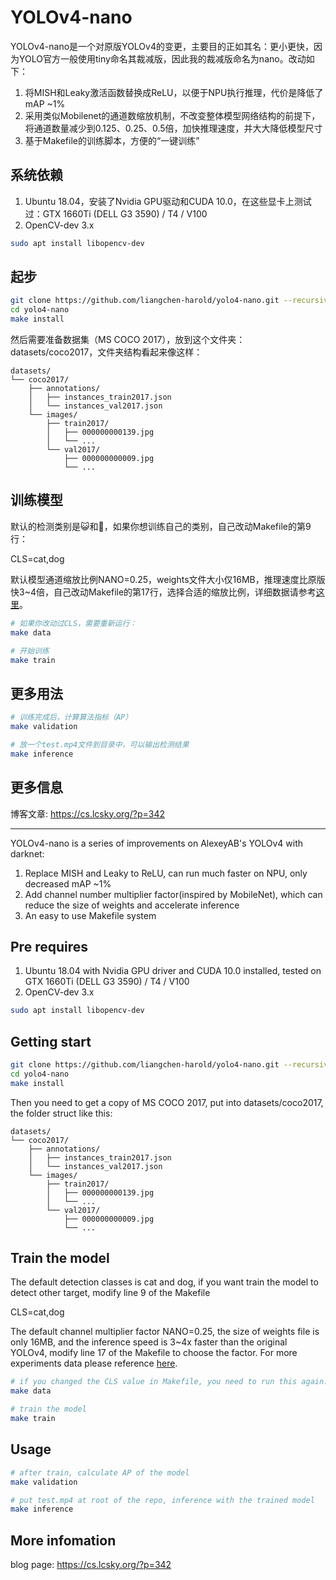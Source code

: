 # YOLOv4-nano

YOLOv4-nano是一个对原版YOLOv4的变更，主要目的正如其名：更小更快，因为YOLO官方一般使用tiny命名其裁减版，因此我的裁减版命名为nano。改动如下：
1. 将MISH和Leaky激活函数替换成ReLU，以便于NPU执行推理，代价是降低了mAP ~1%
2. 采用类似Mobilenet的通道数缩放机制，不改变整体模型网络结构的前提下，将通道数量减少到0.125、0.25、0.5倍，加快推理速度，并大大降低模型尺寸
3. 基于Makefile的训练脚本，方便的“一键训练”

## 系统依赖
1. Ubuntu 18.04，安装了Nvidia GPU驱动和CUDA 10.0，在这些显卡上测试过：GTX 1660Ti (DELL G3 3590) / T4 / V100
2. OpenCV-dev 3.x
``` sh
sudo apt install libopencv-dev
```

## 起步
``` sh
git clone https://github.com/liangchen-harold/yolo4-nano.git --recursive
cd yolo4-nano
make install
```
然后需要准备数据集（MS COCO 2017），放到这个文件夹：datasets/coco2017，文件夹结构看起来像这样：

```
datasets/
└── coco2017/
    ├── annotations/
    │   ├── instances_train2017.json
    │   └── instances_val2017.json
    └── images/
        ├── train2017/
        │   ├── 000000000139.jpg
        │   └── ...
        └── val2017/
            ├── 000000000009.jpg
            └── ...
```

## 训练模型
默认的检测类别是😺和🐶，如果你想训练自己的类别，自己改动Makefile的第9行：

CLS=cat,dog

默认模型通道缩放比例NANO=0.25，weights文件大小仅16MB，推理速度比原版快3~4倍，自己改动Makefile的第17行，选择合适的缩放比例，详细数据请参考[这里](https://cs.lcsky.org/?p=342)。

``` sh
# 如果你改动过CLS，需要重新运行：
make data

# 开始训练
make train
```
## 更多用法
``` sh
# 训练完成后，计算算法指标（AP）
make validation

# 放一个test.mp4文件到目录中，可以输出检测结果
make inference
```

## 更多信息
博客文章: https://cs.lcsky.org/?p=342

---

YOLOv4-nano is a series of improvements on AlexeyAB's YOLOv4 with darknet:
1. Replace MISH and Leaky to ReLU, can run much faster on NPU, only decreased mAP ~1%
2. Add channel number multiplier factor(inspired by MobileNet), which can reduce the size of weights and accelerate inference
3. An easy to use Makefile system

## Pre requires
1. Ubuntu 18.04 with Nvidia GPU driver and CUDA 10.0 installed, tested on GTX 1660Ti (DELL G3 3590) / T4 / V100
2. OpenCV-dev 3.x
``` sh
sudo apt install libopencv-dev
```

## Getting start
``` sh
git clone https://github.com/liangchen-harold/yolo4-nano.git --recursive
cd yolo4-nano
make install
```
Then you need to get a copy of MS COCO 2017, put into datasets/coco2017, the folder struct like this:

```
datasets/
└── coco2017/
    ├── annotations/
    │   ├── instances_train2017.json
    │   └── instances_val2017.json
    └── images/
        ├── train2017/
        │   ├── 000000000139.jpg
        │   └── ...
        └── val2017/
            ├── 000000000009.jpg
            └── ...
```

## Train the model
The default detection classes is cat and dog, if you want train the model to detect other target, modify line 9 of the Makefile

CLS=cat,dog

The default channel multiplier factor NANO=0.25, the size of weights file is only 16MB, and the inference speed is 3~4x faster than the original YOLOv4, modify line 17 of the Makefile to choose the factor. For more experiments data please reference [here](https://cs.lcsky.org/?p=342).

``` sh
# if you changed the CLS value in Makefile, you need to run this again:
make data

# train the model
make train
```
## Usage
``` sh
# after train, calculate AP of the model
make validation

# put test.mp4 at root of the repo, inference with the trained model
make inference
```

## More infomation
blog page: https://cs.lcsky.org/?p=342

